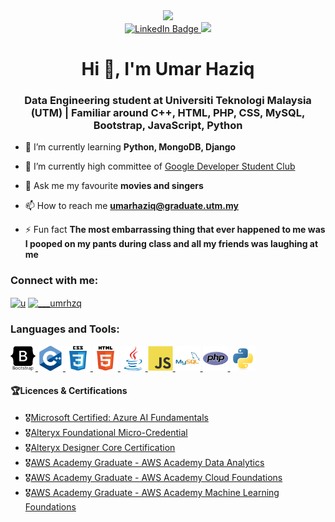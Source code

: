 <div id="header" align="center">
  <img src="https://media.giphy.com/media/3oKIPeSlkkwh3Pt6A8/giphy.gif" width="200"/>
</div>

<div id="badges" align="center">
  <a href="https://www.linkedin.com/in/umar-haziq-75805b226/">
    <img src="https://img.shields.io/badge/LinkedIn-blue?style=for-the-badge&logo=linkedin&logoColor=white" alt="LinkedIn Badge"/>
  </a>
<a href="">
    <img src="https://img.shields.io/badge/-ePortfolio-yellowgreen?style=for-the-badge"/>
  </a>
</div>
  




<h1 align="center">Hi 👋, I'm Umar Haziq</h1>
<h3 align="center">Data Engineering student at Universiti Teknologi Malaysia (UTM) | Familiar around C++, HTML, PHP, CSS, MySQL, Bootstrap, JavaScript, Python</h3>

- 🌱 I’m currently learning **Python, MongoDB, Django**

- 🤝 I’m currently high committee of [Google Developer Student Club](https://gdsc.community.dev/universiti-teknologi-malaysia/)

- 💬 Ask me my favourite **movies and singers**

- 📫 How to reach me **umarhaziq@graduate.utm.my**

- ⚡ Fun fact **The most embarrassing thing that ever happened to me was I pooped on my pants during class and all my friends was laughing at me**

<h3 align="left">Connect with me:</h3>
<p align="left">
<a href="https://linkedin.com/in/u" target="blank"><img align="center" src="https://raw.githubusercontent.com/rahuldkjain/github-profile-readme-generator/master/src/images/icons/Social/linked-in-alt.svg" alt="u" height="30" width="40" /></a>
<a href="https://instagram.com/___umrhzq" target="blank"><img align="center" src="https://raw.githubusercontent.com/rahuldkjain/github-profile-readme-generator/master/src/images/icons/Social/instagram.svg" alt="___umrhzq" height="30" width="40" /></a>
</p>

<h3 align="left">Languages and Tools:</h3>
<p align="left"> <a href="https://getbootstrap.com" target="_blank" rel="noreferrer"> <img src="https://raw.githubusercontent.com/devicons/devicon/master/icons/bootstrap/bootstrap-plain-wordmark.svg" alt="bootstrap" width="40" height="40"/> </a> <a href="https://www.w3schools.com/cpp/" target="_blank" rel="noreferrer"> <img src="https://raw.githubusercontent.com/devicons/devicon/master/icons/cplusplus/cplusplus-original.svg" alt="cplusplus" width="40" height="40"/> </a> <a href="https://www.w3schools.com/css/" target="_blank" rel="noreferrer"> <img src="https://raw.githubusercontent.com/devicons/devicon/master/icons/css3/css3-original-wordmark.svg" alt="css3" width="40" height="40"/> </a> <a href="https://www.w3.org/html/" target="_blank" rel="noreferrer"> <img src="https://raw.githubusercontent.com/devicons/devicon/master/icons/html5/html5-original-wordmark.svg" alt="html5" width="40" height="40"/> </a> <a href="https://www.java.com" target="_blank" rel="noreferrer"> <img src="https://raw.githubusercontent.com/devicons/devicon/master/icons/java/java-original.svg" alt="java" width="40" height="40"/> </a> <a href="https://developer.mozilla.org/en-US/docs/Web/JavaScript" target="_blank" rel="noreferrer"> <img src="https://raw.githubusercontent.com/devicons/devicon/master/icons/javascript/javascript-original.svg" alt="javascript" width="40" height="40"/> </a> <a href="https://www.mysql.com/" target="_blank" rel="noreferrer"> <img src="https://raw.githubusercontent.com/devicons/devicon/master/icons/mysql/mysql-original-wordmark.svg" alt="mysql" width="40" height="40"/> </a> <a href="https://www.php.net" target="_blank" rel="noreferrer"> <img src="https://raw.githubusercontent.com/devicons/devicon/master/icons/php/php-original.svg" alt="php" width="40" height="40"/> </a> <a href="https://www.python.org" target="_blank" rel="noreferrer"> <img src="https://raw.githubusercontent.com/devicons/devicon/master/icons/python/python-original.svg" alt="python" width="40" height="40"/> </a> </p>


#### 🏆Licences & Certifications
- 🎖️[Microsoft Certified: Azure AI Fundamentals](https://www.credly.com/earner/earned/badge/ef76b8e1-2d43-4fed-a885-fc0ae4e8ff2c)
- 🎖️[Alteryx Foundational Micro-Credential](https://www.credly.com/badges/1719e7f0-1966-42b4-8742-a957313e408b/public_url)
- 🎖️[Alteryx Designer Core Certification](https://www.credly.com/badges/188139a8-3f3c-4248-aa77-e0d2ec13c118/public_url)
- 🎖️[AWS Academy Graduate - AWS Academy Data Analytics](https://www.credly.com/badges/9c32fc1a-d5bc-4fa2-a117-523394001912/public_url)
- 🎖️[AWS Academy Graduate - AWS Academy Cloud Foundations](https://www.credly.com/badges/d891ec6c-8eec-4243-9306-c8c54a7a4551/public_url)
- 🎖️[AWS Academy Graduate - AWS Academy Machine Learning Foundations](https://www.credly.com/badges/79cbbc39-2c87-4257-a68a-f09e7ddc9d70/public_url)

